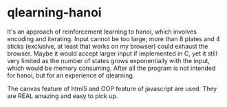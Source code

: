 qlearning-hanoi
===============

It's an approach of reinforcement learning to hanoi, which involves encoding and iterating. Input cannot be too large; more than 8 plates and 4 sticks (exclusive, at least that works on my browser) could exhaust the browser. Maybe it would accept larger input if implemented in C, yet it still very limited as the number of states grows exponentially with the input, which would be memory consuming. After all the program is not intended for hanoi, but for an experience of qlearning. 

The canvas feature of html5 and OOP feature of javascript are used. They are REAL amazing and easy to pick up. 

